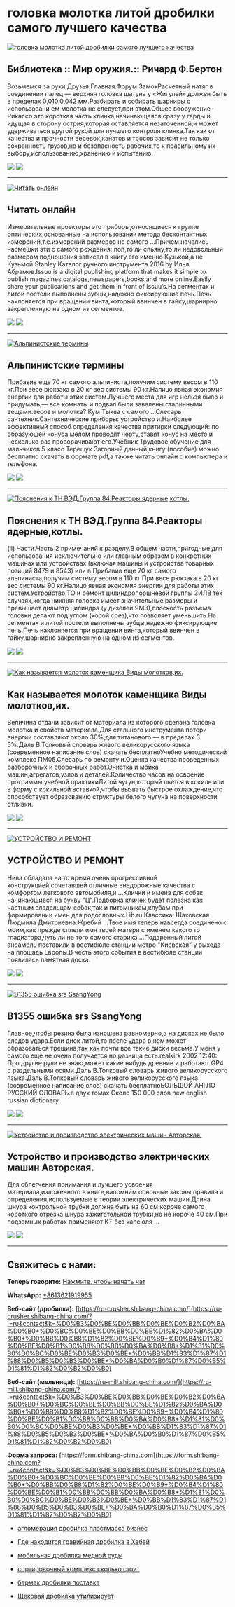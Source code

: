 # головка молотка литой дробилки самого лучшего качества

<a href="https://swt.shibang-china.com/?l=ru&img&k=%D0%B3%D0%BE%D0%BB%D0%BE%D0%B2%D0%BA%D0%B0+%D0%BC%D0%BE%D0%BB%D0%BE%D1%82%D0%BA%D0%B0+%D0%BB%D0%B8%D1%82%D0%BE%D0%B9+%D0%B4%D1%80%D0%BE%D0%B1%D0%B8%D0%BB%D0%BA%D0%B8+%D1%81%D0%B0%D0%BC%D0%BE%D0%B3%D0%BE+%D0%BB%D1%83%D1%87%D1%88%D0%B5%D0%B3%D0%BE+%D0%BA%D0%B0%D1%87%D0%B5%D1%81%D1%82%D0%B2%D0%B0" target="_blank">![головка молотка литой дробилки самого лучшего качества](http://static.shibang-china.com/all-800x300/217.jpg)</a>

## Библиотека :: Мир оружия.:: Ричард Ф.Бертон
Возьмемся за руки,Друзья.Главная.Форум ЗамокРасчетный натяг в соединении палец — верхняя головка шатуна у &#171;Жигулей&#187; должен быть в пределах 0,010.0,042 мм.Разбирать и собирать шарниры с использовани&#173; ем молотка не следует,при этом.Общее вооружение&nbsp;&#0183;&#32;Рикассо это короткая часть клинка,начинающаяся сразу у гарды и идущая в сторону острия,которая оставляется незаточенной,и может удерживаться другой рукой для лучшего контроля клинка.Так как от качества и прочности веревок,канатов и тросов зависит не только сохранность грузов,но и безопасность рабочих,то к правильному их выбору,использованию,хранению и испытанию.


<a href="https://whatsapp.shibangsoft.com/WhatsApp.php" target="_blank" title="WhatsApp">![](http://static.shibang-china.com/icon/whatsapp.png)</a> <a href="https://swt.shibang-china.com/?l=ru&icon&k=%D0%B3%D0%BE%D0%BB%D0%BE%D0%B2%D0%BA%D0%B0+%D0%BC%D0%BE%D0%BB%D0%BE%D1%82%D0%BA%D0%B0+%D0%BB%D0%B8%D1%82%D0%BE%D0%B9+%D0%B4%D1%80%D0%BE%D0%B1%D0%B8%D0%BB%D0%BA%D0%B8+%D1%81%D0%B0%D0%BC%D0%BE%D0%B3%D0%BE+%D0%BB%D1%83%D1%87%D1%88%D0%B5%D0%B3%D0%BE+%D0%BA%D0%B0%D1%87%D0%B5%D1%81%D1%82%D0%B2%D0%B0" target="_blank">![](http://static.shibang-china.com/icon/chat-ru.png)</a>

---

<a href="https://swt.shibang-china.com/?l=ru&img&k=%D0%B3%D0%BE%D0%BB%D0%BE%D0%B2%D0%BA%D0%B0+%D0%BC%D0%BE%D0%BB%D0%BE%D1%82%D0%BA%D0%B0+%D0%BB%D0%B8%D1%82%D0%BE%D0%B9+%D0%B4%D1%80%D0%BE%D0%B1%D0%B8%D0%BB%D0%BA%D0%B8+%D1%81%D0%B0%D0%BC%D0%BE%D0%B3%D0%BE+%D0%BB%D1%83%D1%87%D1%88%D0%B5%D0%B3%D0%BE+%D0%BA%D0%B0%D1%87%D0%B5%D1%81%D1%82%D0%B2%D0%B0" target="_blank">![Читать онлайн](http://static.shibang-china.com/all-800x300/661.jpg)</a>

## Читать онлайн
Измерительные проекторы это приборы,относящиеся к группе оптических,основанные на использовании метода бесконтактных измерений,т.е.измерений размеров не самого …Причем начались насмешки эти с самого рождения: поп,то ли спьяну,то ли недовольный размером подношения записал в книгу его именно Кузькой,а не Кузьмой.Stanley Каталог ручного инструмента 2016 by Илья Абрамов.Issuu is a digital publishing platform that makes it simple to publish magazines,catalogs,newspapers,books,and more online.Easily share your publications and get them in front of Issuu’s.На сегментах и литой постели выполнены зубцы,надежно фиксирующие печь.Печь наклоняется при вращении винта,который ввинчен в гайку,шарнирно закрепленную на одном из сегментов.


<a href="https://whatsapp.shibangsoft.com/WhatsApp.php" target="_blank" title="WhatsApp">![](http://static.shibang-china.com/icon/whatsapp.png)</a> <a href="https://swt.shibang-china.com/?l=ru&icon&k=%D0%B3%D0%BE%D0%BB%D0%BE%D0%B2%D0%BA%D0%B0+%D0%BC%D0%BE%D0%BB%D0%BE%D1%82%D0%BA%D0%B0+%D0%BB%D0%B8%D1%82%D0%BE%D0%B9+%D0%B4%D1%80%D0%BE%D0%B1%D0%B8%D0%BB%D0%BA%D0%B8+%D1%81%D0%B0%D0%BC%D0%BE%D0%B3%D0%BE+%D0%BB%D1%83%D1%87%D1%88%D0%B5%D0%B3%D0%BE+%D0%BA%D0%B0%D1%87%D0%B5%D1%81%D1%82%D0%B2%D0%B0" target="_blank">![](http://static.shibang-china.com/icon/chat-ru.png)</a>

---

<a href="https://swt.shibang-china.com/?l=ru&img&k=%D0%B3%D0%BE%D0%BB%D0%BE%D0%B2%D0%BA%D0%B0+%D0%BC%D0%BE%D0%BB%D0%BE%D1%82%D0%BA%D0%B0+%D0%BB%D0%B8%D1%82%D0%BE%D0%B9+%D0%B4%D1%80%D0%BE%D0%B1%D0%B8%D0%BB%D0%BA%D0%B8+%D1%81%D0%B0%D0%BC%D0%BE%D0%B3%D0%BE+%D0%BB%D1%83%D1%87%D1%88%D0%B5%D0%B3%D0%BE+%D0%BA%D0%B0%D1%87%D0%B5%D1%81%D1%82%D0%B2%D0%B0" target="_blank">![Альпинистские термины](http://static.shibang-china.com/all-800x300/855.jpg)</a>

## Альпинистские термины
Прибавив еще 70 кг самого альпиниста,получим систему весом в 110 кг.При весе рюкзака в 20 кг вес системы 90 кг.Налицо явная экономия энергии для работы этих систем.Лучшего места для игр нельзя было и придумать,— все комнаты и подвал были завалены старинными вещами.весов и молотка?.Кум Тыква с самого …Слесарь сантехник.Сантехнические приборы: устройство и.Наиболее эффективный способ определения качества притирки следующий: по образующей конуса мелом проводят черту,ставят конус на место и несколько раз проворачивают его.Учебник Трудовое обучение для мальчиков 5 класс Терещук Загорный данный книгу (пособие) можно бесплатно скачать в формате pdf,а также читать онлайн с компьютера и телефона.


<a href="https://whatsapp.shibangsoft.com/WhatsApp.php" target="_blank" title="WhatsApp">![](http://static.shibang-china.com/icon/whatsapp.png)</a> <a href="https://swt.shibang-china.com/?l=ru&icon&k=%D0%B3%D0%BE%D0%BB%D0%BE%D0%B2%D0%BA%D0%B0+%D0%BC%D0%BE%D0%BB%D0%BE%D1%82%D0%BA%D0%B0+%D0%BB%D0%B8%D1%82%D0%BE%D0%B9+%D0%B4%D1%80%D0%BE%D0%B1%D0%B8%D0%BB%D0%BA%D0%B8+%D1%81%D0%B0%D0%BC%D0%BE%D0%B3%D0%BE+%D0%BB%D1%83%D1%87%D1%88%D0%B5%D0%B3%D0%BE+%D0%BA%D0%B0%D1%87%D0%B5%D1%81%D1%82%D0%B2%D0%B0" target="_blank">![](http://static.shibang-china.com/icon/chat-ru.png)</a>

---

<a href="https://swt.shibang-china.com/?l=ru&img&k=%D0%B3%D0%BE%D0%BB%D0%BE%D0%B2%D0%BA%D0%B0+%D0%BC%D0%BE%D0%BB%D0%BE%D1%82%D0%BA%D0%B0+%D0%BB%D0%B8%D1%82%D0%BE%D0%B9+%D0%B4%D1%80%D0%BE%D0%B1%D0%B8%D0%BB%D0%BA%D0%B8+%D1%81%D0%B0%D0%BC%D0%BE%D0%B3%D0%BE+%D0%BB%D1%83%D1%87%D1%88%D0%B5%D0%B3%D0%BE+%D0%BA%D0%B0%D1%87%D0%B5%D1%81%D1%82%D0%B2%D0%B0" target="_blank">![Пояснения к ТН ВЭД.Группа 84.Реакторы ядерные,котлы.](http://static.shibang-china.com/all-800x300/564.jpg)</a>

## Пояснения к ТН ВЭД.Группа 84.Реакторы ядерные,котлы.
(ii) Части.Часть 2 примечаний к разделу.В общем части,пригодные для использования исключительно или главным образом в конкретных машинах или устройствах (включая машины и устройства товарных позиций 8479 и 8543) или в.Прибавив еще 70 кг самого альпиниста,получим систему весом в 110 кг.При весе рюкзака в 20 кг вес системы 90 кг.Налицо явная экономия энергии для работы этих систем.Устройство,ТО и ремонт цилиндропоршневой группы ЗИЛВ тех случаях,когда нижняя головка имеет значительные размеры и превышает диаметр цилиндра (у дизелей ЯМЗ),плоскость разъема головки делают под углом (косой срез),что позволяет уменьшить.На сегментах и литой постели выполнены зубцы,надежно фиксирующие печь.Печь наклоняется при вращении винта,который ввинчен в гайку,шарнирно закрепленную на одном из сегментов.


<a href="https://whatsapp.shibangsoft.com/WhatsApp.php" target="_blank" title="WhatsApp">![](http://static.shibang-china.com/icon/whatsapp.png)</a> <a href="https://swt.shibang-china.com/?l=ru&icon&k=%D0%B3%D0%BE%D0%BB%D0%BE%D0%B2%D0%BA%D0%B0+%D0%BC%D0%BE%D0%BB%D0%BE%D1%82%D0%BA%D0%B0+%D0%BB%D0%B8%D1%82%D0%BE%D0%B9+%D0%B4%D1%80%D0%BE%D0%B1%D0%B8%D0%BB%D0%BA%D0%B8+%D1%81%D0%B0%D0%BC%D0%BE%D0%B3%D0%BE+%D0%BB%D1%83%D1%87%D1%88%D0%B5%D0%B3%D0%BE+%D0%BA%D0%B0%D1%87%D0%B5%D1%81%D1%82%D0%B2%D0%B0" target="_blank">![](http://static.shibang-china.com/icon/chat-ru.png)</a>

---

<a href="https://swt.shibang-china.com/?l=ru&img&k=%D0%B3%D0%BE%D0%BB%D0%BE%D0%B2%D0%BA%D0%B0+%D0%BC%D0%BE%D0%BB%D0%BE%D1%82%D0%BA%D0%B0+%D0%BB%D0%B8%D1%82%D0%BE%D0%B9+%D0%B4%D1%80%D0%BE%D0%B1%D0%B8%D0%BB%D0%BA%D0%B8+%D1%81%D0%B0%D0%BC%D0%BE%D0%B3%D0%BE+%D0%BB%D1%83%D1%87%D1%88%D0%B5%D0%B3%D0%BE+%D0%BA%D0%B0%D1%87%D0%B5%D1%81%D1%82%D0%B2%D0%B0" target="_blank">![Как называется молоток каменщика Виды молотков,их.](http://static.shibang-china.com/all-800x300/1149.jpg)</a>

## Как называется молоток каменщика Виды молотков,их.
Величина отдачи зависит от материала,из которого сделана головка молотка и свойств материала.Для стального инструмента потери энергии составляют около 30%,для титанового — в пределах 3 5%.Даль В.Толковый словарь живого великорусского языка (современное написание слов) скачать бесплатноУчебно методический комплекс ПМ05.Слесарь по ремонту и.Оценка качества проведенных разборочных и сборочных работ.Очистка и мойка машин,агрегатов,узлов и деталей.Количество часов на освоение программы учебной практикиЛитой чугун,который льется в кокиль или в форму с кокильной вставкой,чтобы вызвать быстрое охлаждение,что способствует образованию структуры белого чугуна на поверхности отливки.


<a href="https://whatsapp.shibangsoft.com/WhatsApp.php" target="_blank" title="WhatsApp">![](http://static.shibang-china.com/icon/whatsapp.png)</a> <a href="https://swt.shibang-china.com/?l=ru&icon&k=%D0%B3%D0%BE%D0%BB%D0%BE%D0%B2%D0%BA%D0%B0+%D0%BC%D0%BE%D0%BB%D0%BE%D1%82%D0%BA%D0%B0+%D0%BB%D0%B8%D1%82%D0%BE%D0%B9+%D0%B4%D1%80%D0%BE%D0%B1%D0%B8%D0%BB%D0%BA%D0%B8+%D1%81%D0%B0%D0%BC%D0%BE%D0%B3%D0%BE+%D0%BB%D1%83%D1%87%D1%88%D0%B5%D0%B3%D0%BE+%D0%BA%D0%B0%D1%87%D0%B5%D1%81%D1%82%D0%B2%D0%B0" target="_blank">![](http://static.shibang-china.com/icon/chat-ru.png)</a>

---

<a href="https://swt.shibang-china.com/?l=ru&img&k=%D0%B3%D0%BE%D0%BB%D0%BE%D0%B2%D0%BA%D0%B0+%D0%BC%D0%BE%D0%BB%D0%BE%D1%82%D0%BA%D0%B0+%D0%BB%D0%B8%D1%82%D0%BE%D0%B9+%D0%B4%D1%80%D0%BE%D0%B1%D0%B8%D0%BB%D0%BA%D0%B8+%D1%81%D0%B0%D0%BC%D0%BE%D0%B3%D0%BE+%D0%BB%D1%83%D1%87%D1%88%D0%B5%D0%B3%D0%BE+%D0%BA%D0%B0%D1%87%D0%B5%D1%81%D1%82%D0%B2%D0%B0" target="_blank">![УСТРОЙСТВО И РЕМОНТ](http://static.shibang-china.com/all-800x300/1426.jpg)</a>

## УСТРОЙСТВО И РЕМОНТ
Нива обладала на то время очень прогрессивной конструкцией,сочетавшей отличные внедорожные качества с комфортом легкового автомобиля,и …Клички и имена для собак начинающиеся на букву &quot;Ц&quot;.Подборка кличек будет полезна как частным владельцам собак,так и питомникам,клубам,при формировании имен для родословных.Lib.ru Классика: Шаховская Людмила Дмитриевна.Жребий …Твое имя теперь навсегда соединено с моим,как прежде сплели имя твоей матери с именем какого то гладиатора,чуть ли не того самого старика …Подаренный литой ансамбль поставили в вестибюле станции метро &quot;Киевская&quot; у выхода на площадь Европы.В честь этого события в вестибюле станции появилась памятная доска.


<a href="https://whatsapp.shibangsoft.com/WhatsApp.php" target="_blank" title="WhatsApp">![](http://static.shibang-china.com/icon/whatsapp.png)</a> <a href="https://swt.shibang-china.com/?l=ru&icon&k=%D0%B3%D0%BE%D0%BB%D0%BE%D0%B2%D0%BA%D0%B0+%D0%BC%D0%BE%D0%BB%D0%BE%D1%82%D0%BA%D0%B0+%D0%BB%D0%B8%D1%82%D0%BE%D0%B9+%D0%B4%D1%80%D0%BE%D0%B1%D0%B8%D0%BB%D0%BA%D0%B8+%D1%81%D0%B0%D0%BC%D0%BE%D0%B3%D0%BE+%D0%BB%D1%83%D1%87%D1%88%D0%B5%D0%B3%D0%BE+%D0%BA%D0%B0%D1%87%D0%B5%D1%81%D1%82%D0%B2%D0%B0" target="_blank">![](http://static.shibang-china.com/icon/chat-ru.png)</a>

---

<a href="https://swt.shibang-china.com/?l=ru&img&k=%D0%B3%D0%BE%D0%BB%D0%BE%D0%B2%D0%BA%D0%B0+%D0%BC%D0%BE%D0%BB%D0%BE%D1%82%D0%BA%D0%B0+%D0%BB%D0%B8%D1%82%D0%BE%D0%B9+%D0%B4%D1%80%D0%BE%D0%B1%D0%B8%D0%BB%D0%BA%D0%B8+%D1%81%D0%B0%D0%BC%D0%BE%D0%B3%D0%BE+%D0%BB%D1%83%D1%87%D1%88%D0%B5%D0%B3%D0%BE+%D0%BA%D0%B0%D1%87%D0%B5%D1%81%D1%82%D0%B2%D0%B0" target="_blank">![B1355 ошибка srs SsangYong](http://static.shibang-china.com/all-800x300/1445.jpg)</a>

## B1355 ошибка srs SsangYong
Главное,чтобы резина была изно&#173;шена равномерно,а на дисках не было следов удара.Если диск литой,то после удара в нем может образоваться трещина,так как почти все такие диски весьма.У меня у самого еще не очень получается,но разница есть.realkirk 2002 12:40: Про другие рули не знаю,может какие нибудь древние и работают GP4 с раздельными осями.Даль В.Толковый словарь живого великорусского языка.Даль В.Толковый словарь живого великорусского языка (современное написание слов) скачать бесплатноБОЛЬШОЙ АНГЛО РУССКИЙ СЛОВАРЬ.в двух томах Около 150 000 слов new english russian dictionary


<a href="https://whatsapp.shibangsoft.com/WhatsApp.php" target="_blank" title="WhatsApp">![](http://static.shibang-china.com/icon/whatsapp.png)</a> <a href="https://swt.shibang-china.com/?l=ru&icon&k=%D0%B3%D0%BE%D0%BB%D0%BE%D0%B2%D0%BA%D0%B0+%D0%BC%D0%BE%D0%BB%D0%BE%D1%82%D0%BA%D0%B0+%D0%BB%D0%B8%D1%82%D0%BE%D0%B9+%D0%B4%D1%80%D0%BE%D0%B1%D0%B8%D0%BB%D0%BA%D0%B8+%D1%81%D0%B0%D0%BC%D0%BE%D0%B3%D0%BE+%D0%BB%D1%83%D1%87%D1%88%D0%B5%D0%B3%D0%BE+%D0%BA%D0%B0%D1%87%D0%B5%D1%81%D1%82%D0%B2%D0%B0" target="_blank">![](http://static.shibang-china.com/icon/chat-ru.png)</a>

---

<a href="https://swt.shibang-china.com/?l=ru&img&k=%D0%B3%D0%BE%D0%BB%D0%BE%D0%B2%D0%BA%D0%B0+%D0%BC%D0%BE%D0%BB%D0%BE%D1%82%D0%BA%D0%B0+%D0%BB%D0%B8%D1%82%D0%BE%D0%B9+%D0%B4%D1%80%D0%BE%D0%B1%D0%B8%D0%BB%D0%BA%D0%B8+%D1%81%D0%B0%D0%BC%D0%BE%D0%B3%D0%BE+%D0%BB%D1%83%D1%87%D1%88%D0%B5%D0%B3%D0%BE+%D0%BA%D0%B0%D1%87%D0%B5%D1%81%D1%82%D0%B2%D0%B0" target="_blank">![Устройство и производство электрических машин Авторская.](http://static.shibang-china.com/all-800x300/1135.jpg)</a>

## Устройство и производство электрических машин Авторская.
Для облегчения понимания и лучшего усвоения материала,изложенного в книге,напомним основные законы,правила и опре&#173;деления,используемые в теории электрических машин.Длина шнура контрольной трубки должна быть на 60 см короче самого короткого отрезка шнура зажигательной трубки,но не короче 40 см.При подземных работах применяют КТ без капсюля …

<a href="https://whatsapp.shibangsoft.com/WhatsApp.php" target="_blank" title="WhatsApp">![](http://static.shibang-china.com/icon/whatsapp.png)</a> <a href="https://swt.shibang-china.com/?l=ru&icon&k=%D0%B3%D0%BE%D0%BB%D0%BE%D0%B2%D0%BA%D0%B0+%D0%BC%D0%BE%D0%BB%D0%BE%D1%82%D0%BA%D0%B0+%D0%BB%D0%B8%D1%82%D0%BE%D0%B9+%D0%B4%D1%80%D0%BE%D0%B1%D0%B8%D0%BB%D0%BA%D0%B8+%D1%81%D0%B0%D0%BC%D0%BE%D0%B3%D0%BE+%D0%BB%D1%83%D1%87%D1%88%D0%B5%D0%B3%D0%BE+%D0%BA%D0%B0%D1%87%D0%B5%D1%81%D1%82%D0%B2%D0%B0" target="_blank">![](http://static.shibang-china.com/icon/chat-ru.png)</a>

---
## Свяжитесь с нами:

**Теперь говорите:** [Нажмите, чтобы начать чат](https://swt.shibang-china.com?l=ru&contact&k=%D0%B3%D0%BE%D0%BB%D0%BE%D0%B2%D0%BA%D0%B0+%D0%BC%D0%BE%D0%BB%D0%BE%D1%82%D0%BA%D0%B0+%D0%BB%D0%B8%D1%82%D0%BE%D0%B9+%D0%B4%D1%80%D0%BE%D0%B1%D0%B8%D0%BB%D0%BA%D0%B8+%D1%81%D0%B0%D0%BC%D0%BE%D0%B3%D0%BE+%D0%BB%D1%83%D1%87%D1%88%D0%B5%D0%B3%D0%BE+%D0%BA%D0%B0%D1%87%D0%B5%D1%81%D1%82%D0%B2%D0%B0)

**WhatsApp:**  [+8613621919955](https://whatsapp.shibangsoft.com/WhatsApp.php)

**Веб-сайт (дробилка):** [https://ru-crusher.shibang-china.com/](https://ru-crusher.shibang-china.com/?l=ru&contact&k=%D0%B3%D0%BE%D0%BB%D0%BE%D0%B2%D0%BA%D0%B0+%D0%BC%D0%BE%D0%BB%D0%BE%D1%82%D0%BA%D0%B0+%D0%BB%D0%B8%D1%82%D0%BE%D0%B9+%D0%B4%D1%80%D0%BE%D0%B1%D0%B8%D0%BB%D0%BA%D0%B8+%D1%81%D0%B0%D0%BC%D0%BE%D0%B3%D0%BE+%D0%BB%D1%83%D1%87%D1%88%D0%B5%D0%B3%D0%BE+%D0%BA%D0%B0%D1%87%D0%B5%D1%81%D1%82%D0%B2%D0%B0)

**Веб-сайт (мельница):** [https://ru-mill.shibang-china.com/](https://ru-mill.shibang-china.com/?l=ru&contact&k=%D0%B3%D0%BE%D0%BB%D0%BE%D0%B2%D0%BA%D0%B0+%D0%BC%D0%BE%D0%BB%D0%BE%D1%82%D0%BA%D0%B0+%D0%BB%D0%B8%D1%82%D0%BE%D0%B9+%D0%B4%D1%80%D0%BE%D0%B1%D0%B8%D0%BB%D0%BA%D0%B8+%D1%81%D0%B0%D0%BC%D0%BE%D0%B3%D0%BE+%D0%BB%D1%83%D1%87%D1%88%D0%B5%D0%B3%D0%BE+%D0%BA%D0%B0%D1%87%D0%B5%D1%81%D1%82%D0%B2%D0%B0)

**Форма запроса:** [https://form.shibang-china.com](https://form.shibang-china.com?l=ru&contact&k=%D0%B3%D0%BE%D0%BB%D0%BE%D0%B2%D0%BA%D0%B0+%D0%BC%D0%BE%D0%BB%D0%BE%D1%82%D0%BA%D0%B0+%D0%BB%D0%B8%D1%82%D0%BE%D0%B9+%D0%B4%D1%80%D0%BE%D0%B1%D0%B8%D0%BB%D0%BA%D0%B8+%D1%81%D0%B0%D0%BC%D0%BE%D0%B3%D0%BE+%D0%BB%D1%83%D1%87%D1%88%D0%B5%D0%B3%D0%BE+%D0%BA%D0%B0%D1%87%D0%B5%D1%81%D1%82%D0%B2%D0%B0)

* [агломерация дробилка пластмасса бизнес](../106/%D0%B0%D0%B3%D0%BB%D0%BE%D0%BC%D0%B5%D1%80%D0%B0%D1%86%D0%B8%D1%8F%20%D0%B4%D1%80%D0%BE%D0%B1%D0%B8%D0%BB%D0%BA%D0%B0%20%D0%BF%D0%BB%D0%B0%D1%81%D1%82%D0%BC%D0%B0%D1%81%D1%81%D0%B0%20%D0%B1%D0%B8%D0%B7%D0%BD%D0%B5%D1%81.md)

* [Где находится гравийная дробилка в Хэбэй](../115/%D0%93%D0%B4%D0%B5%20%D0%BD%D0%B0%D1%85%D0%BE%D0%B4%D0%B8%D1%82%D1%81%D1%8F%20%D0%B3%D1%80%D0%B0%D0%B2%D0%B8%D0%B9%D0%BD%D0%B0%D1%8F%20%D0%B4%D1%80%D0%BE%D0%B1%D0%B8%D0%BB%D0%BA%D0%B0%20%D0%B2%20%D0%A5%D1%8D%D0%B1%D1%8D%D0%B9.md)

* [мобильная дробилка медной руды](../118/%D0%BC%D0%BE%D0%B1%D0%B8%D0%BB%D1%8C%D0%BD%D0%B0%D1%8F%20%D0%B4%D1%80%D0%BE%D0%B1%D0%B8%D0%BB%D0%BA%D0%B0%20%D0%BC%D0%B5%D0%B4%D0%BD%D0%BE%D0%B9%20%D1%80%D1%83%D0%B4%D1%8B.md)

* [сортировочный комплекс сколько стоит](../114/%D1%81%D0%BE%D1%80%D1%82%D0%B8%D1%80%D0%BE%D0%B2%D0%BE%D1%87%D0%BD%D1%8B%D0%B9%20%D0%BA%D0%BE%D0%BC%D0%BF%D0%BB%D0%B5%D0%BA%D1%81%20%D1%81%D0%BA%D0%BE%D0%BB%D1%8C%D0%BA%D0%BE%20%D1%81%D1%82%D0%BE%D0%B8%D1%82.md)

* [бармак дробилки поставка](../106/%D0%B1%D0%B0%D1%80%D0%BC%D0%B0%D0%BA%20%D0%B4%D1%80%D0%BE%D0%B1%D0%B8%D0%BB%D0%BA%D0%B8%20%D0%BF%D0%BE%D1%81%D1%82%D0%B0%D0%B2%D0%BA%D0%B0.md)

* [Щековая дробилка утилизирует](../119/%D0%A9%D0%B5%D0%BA%D0%BE%D0%B2%D0%B0%D1%8F%20%D0%B4%D1%80%D0%BE%D0%B1%D0%B8%D0%BB%D0%BA%D0%B0%20%D1%83%D1%82%D0%B8%D0%BB%D0%B8%D0%B7%D0%B8%D1%80%D1%83%D0%B5%D1%82.md)